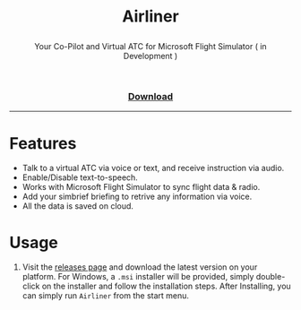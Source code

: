 <h1><p align="center">Airliner </p></h1>

<p align="center"> Your Co-Pilot and Virtual ATC for Microsoft Flight Simulator ( in Development ) </p>

<p align="center">
<a href="https://github.com/shubhamai/Airliner/releases/latest"><img alt="" src="https://badgen.net/badge/Download/Windows/?color=blue&icon=windows&label"/></a> 
<a href="https://github.com/shubhamai/Airliner/blob/main/LICENSE"><img alt="" src="https://img.shields.io/badge/License-GPLv3-blue.svg"/></a>
<a href="https://github.com/shubhamai/Airliner/releases/latest"><img alt="" src="https://img.shields.io/github/downloads/shubhamai/Airliner/total.svg?style=flat"/></a>
</p>

<div align="center">
  <h3>
    <a href="https://github.com/Shubhamai/Airliner/releases/">
      Download
    </a>
</div>

<hr>

# Features

- Talk to a virtual ATC via voice or text, and receive instruction via audio.
- Enable/Disable text-to-speech.
- Works with Microsoft Flight Simulator to sync flight data & radio.
- Add your simbrief briefing to retrive any information via voice.
- All the data is saved on cloud.


# Usage

1. Visit the [releases page](https://github.com/shubhamai/airliner/releases/latest) and download the latest version on your platform. For Windows, a `.msi` installer will be provided, simply double-click on the installer and follow the installation steps. After Installing, you can simply run `Airliner` from the start menu.